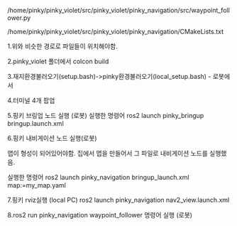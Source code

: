 /home/pinky/pinky_violet/src/pinky_violet/pinky_navigation/src/waypoint_follower.py

/home/pinky/pinky_violet/src/pinky_violet/pinky_navigation/CMakeLists.txt

1.위와 비슷한 경로로 파일들이 위치해야함.

2.pinky_violet 폴더에서 colcon build

3.재지환경불러오기(setup.bash)->pinky환경불러오기(local_setup.bash) - 로봇에서

4.터미널 4개 팝업

5.핑키 브링업 노드 실행 (로봇)
실행한 명령어
ros2 launch pinky_bringup bringup.launch.xml

6.핑키 내비게이션 노드 실행(로봇)

맵이 형성이 되어있어야함. 집에서 맵을 만들어서 그 파일로 내비게이션 노드를 실행했음.

실행한 명령어
ros2 launch pinky_navigation bringup_launch.xml map:=my_map.yaml

7.핑키 rviz실행 (local PC)
ros2 launch pinky_navigation nav2_view.launch.xml

8.ros2 run pinky_navigation waypoint_follower 명령어 실행 (로봇)

